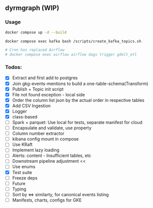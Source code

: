 ## dyrmgraph (WIP)
### Usage
```bash
docker compose up -d --build

docker compose exec kafka bash /scripts/create_kafka_topics.sh

# Cron has replaced Airflow
# docker compose exec airflow airflow dags trigger gdelt_etl
```

### Todos:
- [x] Extract and first add to postgres
- [x] Join gkg-events-mentions to build a one-table-schema(Transform)
- [x] Publish + Topic init script
- [x] File not found exception - local side
- [x] Order the column list json by the actual order in respective tables
- [x] Add CSV Ingestion
- [x] Logger
- [x] class-based
- [ ] Spark + parquet: Use local for tests, separate manifest for cloud
- [ ] Encapsulate and validate, use property
- [ ] Column number extractor
- [ ] kibana config mount in compose
- [ ] Use KRaft
- [ ] Implement lazy loading
- [ ] Alerts: content - Insufficient tables, etc
- [ ] Downstream pipeline adjustment << 
- [ ] Use enums
- [x] Test suite
- [ ] Freeze deps
- [ ] Future
- [ ] Typing
- [ ] Sort by <=> similarty, for canonical events listing
- [ ] Manifests, charts, configs for GKE